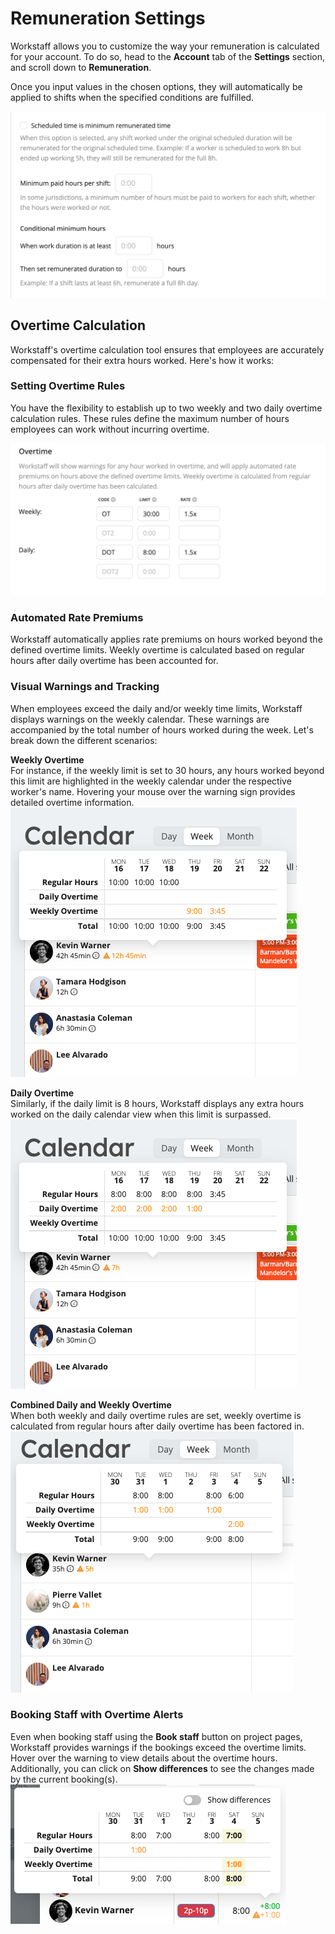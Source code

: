 # Remuneration Settings 

Workstaff allows you to customize the way your remuneration is calculated for your account. To do so, head to the **Account** tab of the **Settings** section, and scroll down to **Remuneration**.

Once you input values in the chosen options, they will automatically be applied to shifts when the specified conditions are fulfilled.

![Remuneration](Images/remuneration-settings.png)


## Overtime Calculation
Workstaff's overtime calculation tool ensures that employees are accurately compensated for their extra hours worked. Here's how it works:

### Setting Overtime Rules
You have the flexibility to establish up to two weekly and two daily overtime calculation rules. These rules define the maximum number of hours employees can work without incurring overtime.

![Overtime](Images/overtime.png)

### Automated Rate Premiums
Workstaff automatically applies rate premiums on hours worked beyond the defined overtime limits. Weekly overtime is calculated based on regular hours after daily overtime has been accounted for.

### Visual Warnings and Tracking
When employees exceed the daily and/or weekly time limits, Workstaff displays warnings on the weekly calendar. These warnings are accompanied by the total number of hours worked during the week. Let's break down the different scenarios:

**Weekly Overtime**  
For instance, if the weekly limit is set to 30 hours, any hours worked beyond this limit are highlighted in the weekly calendar under the respective worker's name. Hovering your mouse over the warning sign provides detailed overtime information.
![Weekly Overtime](Images/WOT.png)

**Daily Overtime**  
Similarly, if the daily limit is 8 hours, Workstaff displays any extra hours worked on the daily calendar view when this limit is surpassed.
![Daily Overtime](Images/DOT.png)

**Combined Daily and Weekly Overtime**  
When both weekly and daily overtime rules are set, weekly overtime is calculated from regular hours after daily overtime has been factored in.
![Combined Overtime](Images/Combined-OT.png)

### Booking Staff with Overtime Alerts
Even when booking staff using the **Book staff** button on project pages, Workstaff provides warnings if the bookings exceed the overtime limits. Hover over the warning to view details about the overtime hours. Additionally, you can click on **Show differences** to see the changes made by the current booking(s).
![Booking Overtime](Images/Booking-OT.png)